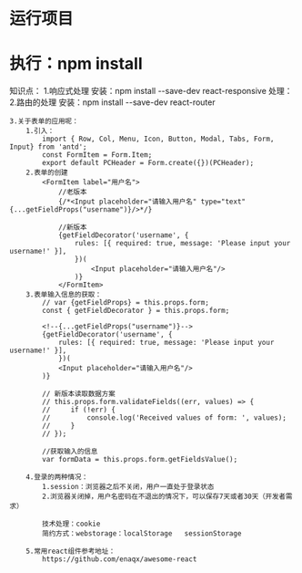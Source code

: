 
# 运行项目
# 执行：npm install


知识点：
    1.响应式处理
        安装：npm install --save-dev react-responsive
        处理：
            <MediaQuery query="(min-device-width:1224px)">
                <PCIndex />
            </MediaQuery>
    2.路由的处理
        安装：npm install --save-dev react-router



    3.关于表单的应用呢：
        1.引入：
            import { Row, Col, Menu, Icon, Button, Modal, Tabs, Form, Input} from 'antd';
            const FormItem = Form.Item;
            export default PCHeader = Form.create({})(PCHeader);
        2.表单的创建
            <FormItem label="用户名">
                //老版本
                {/*<Input placeholder="请输入用户名" type="text" {...getFieldProps("username")}/>*/}

                //新版本
                {getFieldDecorator('username', {
                    rules: [{ required: true, message: 'Please input your username!' }],
                    })(
                        <Input placeholder="请输入用户名"/>
                    )}
                </FormItem>
        3.表单输入信息的获取：
            // var {getFieldProps} = this.props.form;
            const { getFieldDecorator } = this.props.form;

            <!--{...getFieldProps("username")}-->
            {getFieldDecorator('username', {
                rules: [{ required: true, message: 'Please input your username!' }],
                })(
                <Input placeholder="请输入用户名"/>
            )}

            // 新版本读取数据方案
            // this.props.form.validateFields((err, values) => {
            //     if (!err) {
            //         console.log('Received values of form: ', values);
            //     }
            // });

            //获取输入的信息
            var formData = this.props.form.getFieldsValue();

        4.登录的两种情况：
            1.session：浏览器之后不关闭，用户一直处于登录状态
            2.浏览器关闭掉，用户名密码在不退出的情况下，可以保存7天或者30天（开发者需求）
            
            技术处理：cookie
            简约方式：webstorage：localStorage   sessionStorage
            
        5.常用react组件参考地址：
            https://github.com/enaqx/awesome-react
